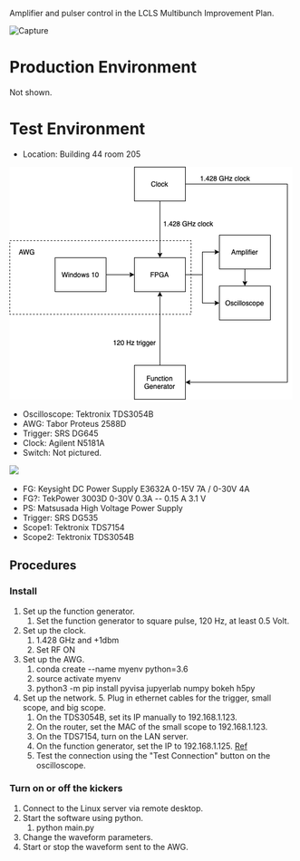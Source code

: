 Amplifier and pulser control in the LCLS Multibunch Improvement Plan.

![Capture](https://user-images.githubusercontent.com/89935000/141534359-73715a3d-bfac-4d9a-875f-b0daab74b26a.PNG)

# Production Environment

Not shown.

# Test Environment

- Location: Building 44 room 205

![](test-diagram.png)

- Oscilloscope: Tektronix TDS3054B
- AWG: Tabor Proteus 2588D
- Trigger: SRS DG645
- Clock: Agilent N5181A
- Switch: Not pictured.

![](https://user-images.githubusercontent.com/89935000/143211811-6b9165d9-7fbc-466b-b547-27252f304749.png)

- FG: Keysight DC Power Supply E3632A 0-15V 7A / 0-30V 4A
- FG?: TekPower 3003D 0-30V 0.3A -- 0.15 A 3.1 V
- PS: Matsusada High Voltage Power Supply
- Trigger: SRS DG535
- Scope1: Tektronix TDS7154
- Scope2: Tektronix TDS3054B

## Procedures

### Install

1. Set up the function generator.
    1. Set the function generator to square pulse, 120 Hz, at least 0.5 Volt.
1. Set up the clock.
    1. 1.428 GHz and +1dbm
    1. Set RF ON
3. Set up the AWG.
    1. conda create --name myenv python=3.6
    1. source activate myenv
    1. python3 -m pip install pyvisa jupyerlab numpy bokeh h5py
4. Set up the network.
    5. Plug in ethernet cables for the trigger, small scope, and big scope.
    1. On the TDS3054B, set its IP manually to 192.168.1.123.
    2. On the router, set the MAC of the small scope to 192.168.1.123.
    3. On the TDS7154, turn on the LAN server.
    4. On the function generator, set the IP to 192.168.1.125. [Ref](https://www.thinksrs.com/downloads/pdfs/manuals/DG645m.pdf)
    5. Test the connection using the "Test Connection" button on the oscilloscope.

### Turn on or off the kickers

1. Connect to the Linux server via remote desktop.
1. Start the software using python.
	1. python main.py
1. Change the waveform parameters.
1. Start or stop the waveform sent to the AWG.

